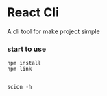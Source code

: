 # React Cli

A cli tool for make project simple


### start to use

	npm install
	npm link


	scion -h